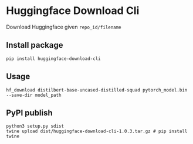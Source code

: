 # Huggingface Download Cli

Download Huggingface given `repo_id/filename`

## Install package

```
pip install huggingface-download-cli
```

## Usage

```
hf_download distilbert-base-uncased-distilled-squad pytorch_model.bin --save-dir model_path
```


## PyPI publish

```
python3 setup.py sdist
twine upload dist/huggingface-download-cli-1.0.3.tar.gz # pip install twine
```
